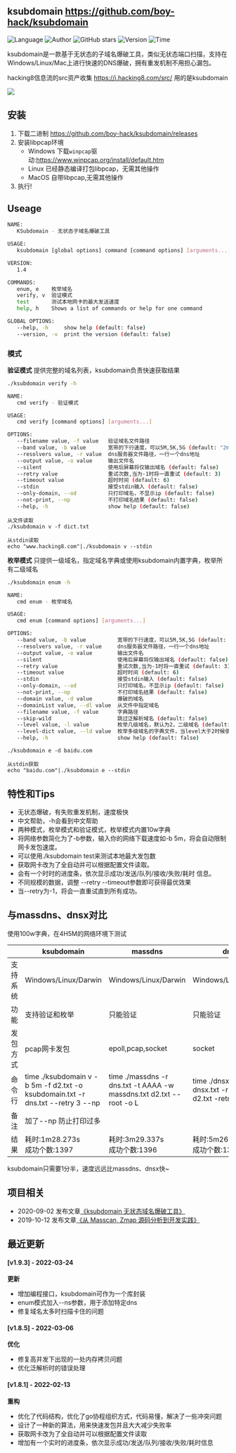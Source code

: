 ## ksubdomain <https://github.com/boy-hack/ksubdomain>
<!--auto_detail_badge_begin_0b490ffb61b26b45de3ea5d7dd8a582e-->
![Language](https://img.shields.io/badge/Language-Golang-blue)
![Author](https://img.shields.io/badge/Author-w8ay-orange)
![GitHub stars](https://img.shields.io/github/stars/boy-hack/ksubdomain.svg?style=flat&logo=github)
![Version](https://img.shields.io/badge/Version-V1.9.3-red)
![Time](https://img.shields.io/badge/Join-20200821-green)
<!--auto_detail_badge_end_fef74f2d7ea73fcc43ff78e05b1e7451-->


ksubdomain是一款基于无状态的子域名爆破工具，类似无状态端口扫描，支持在Windows/Linux/Mac上进行快速的DNS爆破，拥有重发机制不用担心漏包。

hacking8信息流的src资产收集 https://i.hacking8.com/src/ 用的是ksubdomain

![](https://github.com/boy-hack/ksubdomain/raw/main/image.gif)
## 安装
1. 下载二进制 https://github.com/boy-hack/ksubdomain/releases
2. 安装libpcap环境
   - Windows
     下载`winpcap`驱动:https://www.winpcap.org/install/default.htm
   - Linux
     已经静态编译打包libpcap，无需其他操作
   - MacOS
     自带libpcap,无需其他操作
3. 执行!

## Useage
```bash
NAME:
   KSubdomain - 无状态子域名爆破工具

USAGE:
   ksubdomain [global options] command [command options] [arguments...]

VERSION:
   1.4

COMMANDS:
   enum, e    枚举域名
   verify, v  验证模式
   test       测试本地网卡的最大发送速度
   help, h    Shows a list of commands or help for one command

GLOBAL OPTIONS:
   --help, -h     show help (default: false)
   --version, -v  print the version (default: false)

```

### 模式

**验证模式**
提供完整的域名列表，ksubdomain负责快速获取结果

```bash
./ksubdomain verify -h

NAME:
   cmd verify - 验证模式

USAGE:
   cmd verify [command options] [arguments...]

OPTIONS:
   --filename value, -f value   验证域名文件路径
   --band value, -b value       宽带的下行速度，可以5M,5K,5G (default: "2m")
   --resolvers value, -r value  dns服务器文件路径，一行一个dns地址
   --output value, -o value     输出文件名
   --silent                     使用后屏幕将仅输出域名 (default: false)
   --retry value                重试次数,当为-1时将一直重试 (default: 3)
   --timeout value              超时时间 (default: 6)
   --stdin                      接受stdin输入 (default: false)
   --only-domain, --od          只打印域名，不显示ip (default: false)
   --not-print, --np            不打印域名结果 (default: false)
   --help, -h                   show help (default: false)
```

```
从文件读取 
./ksubdomain v -f dict.txt

从stdin读取
echo "www.hacking8.com"|./ksubdomain v --stdin
```

**枚举模式**
只提供一级域名，指定域名字典或使用ksubdomain内置字典，枚举所有二级域名

```bash
./ksubdomain enum -h

NAME:
   cmd enum - 枚举域名

USAGE:
   cmd enum [command options] [arguments...]

OPTIONS:
   --band value, -b value          宽带的下行速度，可以5M,5K,5G (default: "2m")
   --resolvers value, -r value     dns服务器文件路径，一行一个dns地址
   --output value, -o value        输出文件名
   --silent                        使用后屏幕将仅输出域名 (default: false)
   --retry value                   重试次数,当为-1时将一直重试 (default: 3)
   --timeout value                 超时时间 (default: 6)
   --stdin                         接受stdin输入 (default: false)
   --only-domain, --od             只打印域名，不显示ip (default: false)
   --not-print, --np               不打印域名结果 (default: false)
   --domain value, -d value        爆破的域名
   --domainList value, --dl value  从文件中指定域名
   --filename value, -f value      字典路径
   --skip-wild                     跳过泛解析域名 (default: false)
   --level value, -l value         枚举几级域名，默认为2，二级域名 (default: 2)
   --level-dict value, --ld value  枚举多级域名的字典文件，当level大于2时候使用，不填则会默认
   --help, -h                      show help (default: false)
```

```
./ksubdomain e -d baidu.com

从stdin获取
echo "baidu.com"|./ksubdomain e --stdin
```

## 特性和Tips

- 无状态爆破，有失败重发机制，速度极快
- 中文帮助，-h会看到中文帮助
- 两种模式，枚举模式和验证模式，枚举模式内置10w字典
- 将网络参数简化为了-b参数，输入你的网络下载速度如-b 5m，将会自动限制网卡发包速度。
- 可以使用./ksubdomain test来测试本地最大发包数
- 获取网卡改为了全自动并可以根据配置文件读取。
- 会有一个时时的进度条，依次显示成功/发送/队列/接收/失败/耗时 信息。
- 不同规模的数据，调整 --retry --timeout参数即可获得最优效果
- 当--retry为-1，将会一直重试直到所有成功。

## 与massdns、dnsx对比

使用100w字典，在4H5M的网络环境下测试

|          | ksubdomain                                                   | massdns                                                      | dnsx                                                         |
| -------- | ------------------------------------------------------------ | ------------------------------------------------------------ | ------------------------------------------------------------ |
| 支持系统 | Windows/Linux/Darwin                                         | Windows/Linux/Darwin                                         | Windows/Linux/Darwin                                         |
| 功能 | 支持验证和枚举 | 只能验证 | 只能验证 |
| 发包方式 | pcap网卡发包                                                 | epoll,pcap,socket                                            | socket                                                       |
| 命令行 | time ./ksubdomain v -b 5m -f d2.txt -o ksubdomain.txt -r dns.txt --retry 3 --np | time ./massdns -r dns.txt -t AAAA -w massdns.txt d2.txt --root -o L | time ./dnsx -a -o dnsx.txt -r dns.txt -l d2.txt -retry 3 -t 5000 |
| 备注   | 加了--np 防止打印过多                                        |                                                              |                                                              |
| 结果   | 耗时:1m28.273s<br />成功个数:1397                            | 耗时:3m29.337s<br />成功个数:1396                            | 耗时:5m26.780s <br />成功个数:1396                           |

ksubdomain只需要1分半，速度远远比massdns、dnsx快~


<!--auto_detail_active_begin_e1c6fb434b6f0baf6912c7a1934f772b-->
## 项目相关

- 2020-09-02 发布文章[《ksubdomain 无状态域名爆破工具》](https://paper.seebug.org/1325/)
- 2019-10-12 发布文章[《从 Masscan, Zmap 源码分析到开发实践》](https://paper.seebug.org/1052/)

## 最近更新

#### [v1.9.3] - 2022-03-24

**更新**  
- 增加编程接口，ksubdomain可作为一个库封装  
- enum模式加入--ns参数，用于添加特定dns  
- 修复域名太多时扫描卡住的问题  


#### [v1.8.5] - 2022-03-06

**优化**  
- 修复高并发下出现的一处内存拷贝问题  
- 优化泛解析时的错误处理

#### [v1.8.1] - 2022-02-13

**重构**  
- 优化了代码结构，优化了go协程组织方式，代码易懂，解决了一些冲突问题  
- 设计了一种新的算法，用来快速发包并且大大减少失败率  
- 获取网卡改为了全自动并可以根据配置文件读取  
- 增加有一个实时的进度条，依次显示成功/发送/队列/接收/失败/耗时信息

<!--auto_detail_active_end_f9cf7911015e9913b7e691a7a5878527-->
